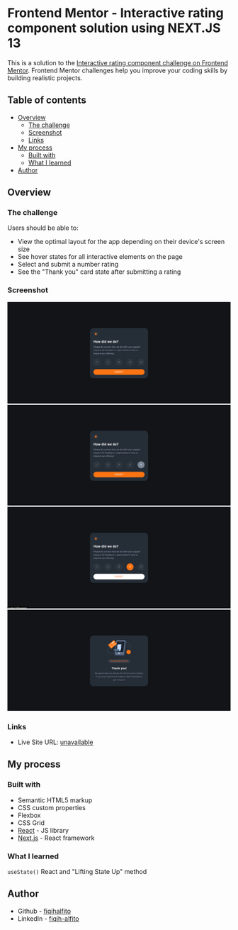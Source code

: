 # Frontend Mentor - Interactive rating component solution using NEXT.JS 13

This is a solution to the [Interactive rating component challenge on Frontend Mentor](https://www.frontendmentor.io/challenges/interactive-rating-component-koxpeBUmI). Frontend Mentor challenges help you improve your coding skills by building realistic projects. 

## Table of contents

- [Overview](#overview)
  - [The challenge](#the-challenge)
  - [Screenshot](#screenshot)
  - [Links](#links)
- [My process](#my-process)
  - [Built with](#built-with)
  - [What I learned](#what-i-learned)
- [Author](#author)

## Overview

### The challenge

Users should be able to:

- View the optimal layout for the app depending on their device's screen size
- See hover states for all interactive elements on the page
- Select and submit a number rating
- See the "Thank you" card state after submitting a rating

### Screenshot

![](./screenshot/main.png)
![](./screenshot/hover-rate.png)
![](./screenshot/hover-submit.png)
![](./screenshot/submitted.png)

### Links

- Live Site URL: [unavailable](https://your-live-site-url.com)

## My process

### Built with

- Semantic HTML5 markup
- CSS custom properties
- Flexbox
- CSS Grid
- [React](https://reactjs.org/) - JS library
- [Next.js](https://nextjs.org/) - React framework

### What I learned

```useState()``` React and "Lifting State Up" method

## Author

- Github - [fiqihalfito](https://www.github.com/fiqihalfito)
- LinkedIn - [fiqih-alfito](https://www.linkedin.com/in/fiqih-alfito)
